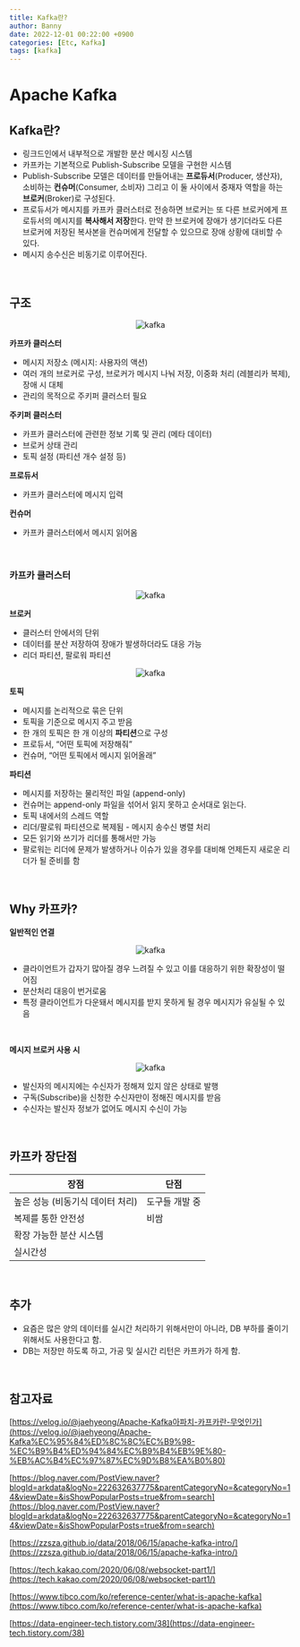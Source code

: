 ```yaml
---
title: Kafka란?
author: Banny
date: 2022-12-01 00:22:00 +0900
categories: [Etc, Kafka]
tags: [kafka]
---
```


# Apache Kafka

## Kafka란?

- 링크드인에서 내부적으로 개발한 분산 메시징 시스템
- 카프카는 기본적으로 Publish-Subscribe 모델을 구현한 시스템
- Publish-Subscribe 모델은 데이터를 만들어내는 **프로듀서**(Producer, 생산자), 소비하는 **컨슈머**(Consumer, 소비자) 그리고 이 둘 사이에서 중재자 역할을 하는 **브로커**(Broker)로 구성된다.
- 프로듀서가 메시지를 카프카 클러스터로 전송하면 브로커는 또 다른 브로커에게 프로듀서의 메시지를 **복사해서 저장**한다. 만약 한 브로커에 장애가 생기더라도 다른 브로커에 저장된 복사본을 컨슈머에게 전달할 수 있으므로 장애 상황에 대비할 수 있다.
- 메시지 송수신은 비동기로 이루어진다.

<br>

## 구조

<center>
<img alt="kafka" src="https://user-images.githubusercontent.com/62047302/205448418-16600ae6-16e4-4f05-a0c0-efbd9fcc37e9.png">
</center>

**카프카 클러스터**

- 메시지 저장소 (메시지: 사용자의 액션)
- 여러 개의 브로커로 구성, 브로커가 메시지 나눠 저장, 이중화 처리 (레블리카 복제), 장애 시 대체
- 관리의 목적으로 주키퍼 클러스터 필요

**주키퍼 클러스터**

- 카프카 클러스터에 관련한 정보 기록 및 관리 (메타 데이터)
- 브로커 상태 관리
- 토픽 설정 (파티션 개수 설정 등)

**프로듀서**

- 카프카 클러스터에 메시지 입력

**컨슈머**

- 카프카 클러스터에서 메시지 읽어옴

<br>

### 카프카 클러스터

<center>
<img alt="kafka" src="https://user-images.githubusercontent.com/62047302/205448417-8e9050f0-3483-4037-b63d-7b5256646c62.png">
</center>

**브로커**

- 클러스터 안에서의 단위
- 데이터를 분산 저장하여 장애가 발생하더라도 대응 가능
- 리더 파티션, 팔로워 파티션
<center>
<img alt="kafka" src="https://user-images.githubusercontent.com/62047302/205448415-23ef8ae7-e4cb-4258-ab2a-c64f6bc6f605.png">
</center>

**토픽**

- 메시지를 논리적으로 묶은 단위
- 토픽을 기준으로 메시지 주고 받음
- 한 개의 토픽은 한 개 이상의 **파티션**으로 구성
- 프로듀서, “어떤 토픽에 저장해줘”
- 컨슈머, “어떤 토픽에서 메시지 읽어올래”

**파티션**

- 메시지를 저장하는 물리적인 파일 (append-only)
- 컨슈머는 append-only 파일을 섞어서 읽지 못하고 순서대로 읽는다.
- 토픽 내에서의 스레드 역할
- 리더/팔로워 파티션으로 복제됨 - 메시지 송수신 병렬 처리
- 모든 읽기와 쓰기가 리더를 통해서만 가능
- 팔로워는 리더에 문제가 발생하거나 이슈가 있을 경우를 대비해 언제든지 새로운 리더가 될 준비를 함

<br>

## Why 카프카?

**일반적인 연결**

<center>
<img alt="kafka" src="https://user-images.githubusercontent.com/62047302/205448413-ea6e84b2-5b1a-4981-934a-91e8b5b02073.png">
</center>

- 클라이언트가 갑자기 많아질 경우 느려질 수 있고 이를 대응하기 위한 확장성이 떨어짐
- 분산처리 대응이 번거로움
- 특정 클라이언트가 다운돼서 메시지를 받지 못하게 될 경우 메시지가 유실될 수 있음

<br>

**메시지 브로커 사용 시**

<center>
<img alt="kafka" src="https://user-images.githubusercontent.com/62047302/205448409-03a90c72-acc7-4b64-bb81-0af94d849fde.png">
</center>

- 발신자의 메시지에는 수신자가 정해져 있지 않은 상태로 발행
- 구독(Subscribe)을 신청한 수신자만이 정해진 메시지를 받음
- 수신자는 발신자 정보가 없어도 메시지 수신이 가능

<br>

## 카프카 장단점

| 장점                             | 단점           |
| -------------------------------- | -------------- |
| 높은 성능 (비동기식 데이터 처리) | 도구들 개발 중 |
| 복제를 통한 안전성               | 비쌈           |
| 확장 가능한 분산 시스템          |                |
| 실시간성                         |                |

<br>

## 추가

- 요즘은 많은 양의 데이터를 실시간 처리하기 위해서만이 아니라, DB 부하를 줄이기 위해서도 사용한다고 함.
- DB는 저장만 하도록 하고, 가공 및 실시간 리턴은 카프카가 하게 함.

<br>

## 참고자료

[https://velog.io/@jaehyeong/Apache-Kafka아파치-카프카란-무엇인가](https://velog.io/@jaehyeong/Apache-Kafka%EC%95%84%ED%8C%8C%EC%B9%98-%EC%B9%B4%ED%94%84%EC%B9%B4%EB%9E%80-%EB%AC%B4%EC%97%87%EC%9D%B8%EA%B0%80)

[https://blog.naver.com/PostView.naver?blogId=arkdata&logNo=222632637775&parentCategoryNo=&categoryNo=14&viewDate=&isShowPopularPosts=true&from=search](https://blog.naver.com/PostView.naver?blogId=arkdata&logNo=222632637775&parentCategoryNo=&categoryNo=14&viewDate=&isShowPopularPosts=true&from=search)

[https://zzsza.github.io/data/2018/06/15/apache-kafka-intro/](https://zzsza.github.io/data/2018/06/15/apache-kafka-intro/)

[https://tech.kakao.com/2020/06/08/websocket-part1/](https://tech.kakao.com/2020/06/08/websocket-part1/)

[https://www.tibco.com/ko/reference-center/what-is-apache-kafka](https://www.tibco.com/ko/reference-center/what-is-apache-kafka)

[https://data-engineer-tech.tistory.com/38](https://data-engineer-tech.tistory.com/38)
<br>
